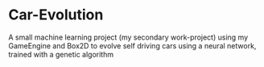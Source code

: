 # Car-Evolution
A small machine learning project (my secondary work-project) using my GameEngine and Box2D to evolve self driving cars using a neural network, trained with a genetic algorithm
